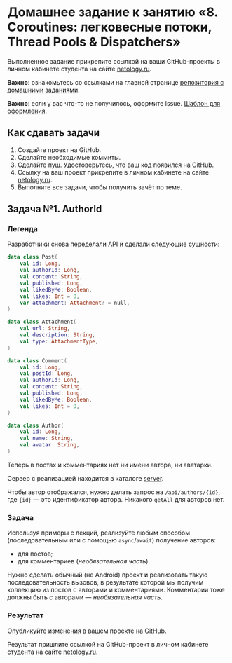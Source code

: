 # Домашнее задание к занятию «8. Coroutines: легковесные потоки, Thread Pools & Dispatchers»

Выполненное задание прикрепите ссылкой на ваши GitHub-проекты в личном кабинете студента на сайте [netology.ru](https://netology.ru).

**Важно**: ознакомьтесь со ссылками на главной странице [репозитория с домашними заданиями](../README.md).

**Важно**: если у вас что-то не получилось, оформите Issue. [Шаблон для оформления](../report-requirements.md).

## Как сдавать задачи

1. Создайте проект на GitHub.
1. Сделайте необходимые коммиты.
1. Сделайте пуш. Удостоверьтесь, что ваш код появился на GitHub.
1. Ссылку на ваш проект прикрепите в личном кабинете на сайте [netology.ru](https://netology.ru).
1. Выполните все задачи, чтобы получить зачёт по теме.

## Задача №1. AuthorId

### Легенда

Разработчики снова переделали API и сделали следующие сущности:
```kotlin
data class Post(
    val id: Long,
    val authorId: Long,
    val content: String,
    val published: Long,
    val likedByMe: Boolean,
    val likes: Int = 0,
    var attachment: Attachment? = null,
)

data class Attachment(
    val url: String,
    val description: String,
    val type: AttachmentType,
)

data class Comment(
    val id: Long,
    val postId: Long,
    val authorId: Long,
    val content: String,
    val published: Long,
    val likedByMe: Boolean,
    val likes: Int = 0,
)

data class Author(
    val id: Long,
    val name: String,
    val avatar: String,
)
```

Теперь в постах и комментариях нет ни имени автора, ни аватарки.

Сервер с реализацией находится в каталоге [server](server).

Чтобы автор отображался, нужно делать запрос на `/api/authors/{id}`, где `{id}` — это идентификатор автора. Никакого `getAll` для авторов нет.

### Задача

Используя примеры с лекций, реализуйте любым способом (последовательным или с помощью `async`/`await`) получение авторов:
* для постов;
* для комментариев (*необязательная часть*).

Нужно сделать обычный (не Android) проект и реализовать такую последовательность вызовов, в результате которой мы получим коллекцию из постов с авторами и комментариями. Комментарии тоже должны быть с авторами — *необязательная часть*.

### Результат

Опубликуйте изменения в вашем проекте на GitHub.

Результат пришлите ссылкой на GitHub-проект в личном кабинете студента на сайте [netology.ru](https://netology.ru).

